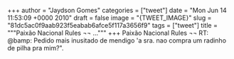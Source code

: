 
+++
author = "Jaydson Gomes"
categories = ["tweet"]
date = "Mon Jun 14 11:53:09 +0000 2010"
draft = false
image = "{TWEET_IMAGE}"
slug = "81dc5ac0f9aab923f5eabab6afce5f117a3656f9"
tags = ["tweet"]
title = """Paixão Nacional Rules ¬¬ ..."""
+++
Paixão Nacional Rules ¬¬ RT: @bamp: Pedido mais inusitado de mendigo 'a sra. nao compra um radinho de pilha pra mim?".
